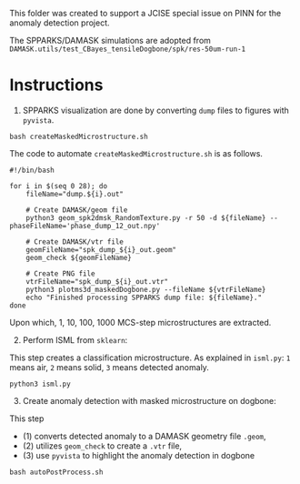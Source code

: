 
This folder was created to support a JCISE special issue on PINN for the anomaly detection project.

The SPPARKS/DAMASK simulations are adopted from `DAMASK.utils/test_CBayes_tensileDogbone/spk/res-50um-run-1`

# Instructions

1. SPPARKS visualization are done by converting `dump` files to figures with `pyvista`.

```shell
bash createMaskedMicrostructure.sh
```

The code to automate `createMaskedMicrostructure.sh` is as follows.

```shell
#!/bin/bash

for i in $(seq 0 28); do
    fileName="dump.${i}.out"

    # Create DAMASK/geom file
    python3 geom_spk2dmsk_RandomTexture.py -r 50 -d ${fileName} --phaseFileName='phase_dump_12_out.npy'

    # Create DAMASK/vtr file
    geomFileName="spk_dump_${i}_out.geom"
    geom_check ${geomFileName}

    # Create PNG file
    vtrFileName="spk_dump_${i}_out.vtr"
    python3 plotms3d_maskedDogbone.py --fileName ${vtrFileName}
    echo "Finished processing SPPARKS dump file: ${fileName}."
done
```

Upon which, 1, 10, 100, 1000 MCS-step microstructures are extracted. 

2. Perform ISML from `sklearn`:

This step creates a classification microstructure. As explained in `isml.py`: `1` means air, `2` means solid, `3` means detected anomaly. 

```shell
python3 isml.py
```

3. Create anomaly detection with masked microstructure on dogbone:

This step 
* (1) converts detected anomaly to a DAMASK geometry file `.geom`,
* (2) utilizes `geom_check` to create a `.vtr` file,
* (3) use `pyvista` to highlight the anomaly detection in dogbone

```shell
bash autoPostProcess.sh
```

